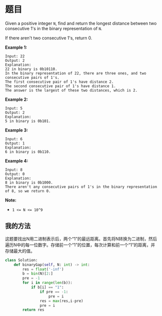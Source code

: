 # 题目

Given a positive integer `N`, find and return the longest distance between two consecutive 1's in the binary representation of `N`.

If there aren't two consecutive 1's, return 0.

 

**Example 1:**

```
Input: 22
Output: 2
Explanation: 
22 in binary is 0b10110.
In the binary representation of 22, there are three ones, and two consecutive pairs of 1's.
The first consecutive pair of 1's have distance 2.
The second consecutive pair of 1's have distance 1.
The answer is the largest of these two distances, which is 2.
```

**Example 2:**

```
Input: 5
Output: 2
Explanation: 
5 in binary is 0b101.
```

**Example 3:**

```
Input: 6
Output: 1
Explanation: 
6 in binary is 0b110.
```

**Example 4:**

```
Input: 8
Output: 0
Explanation: 
8 in binary is 0b1000.
There aren't any consecutive pairs of 1's in the binary representation of 8, so we return 0.
```



**Note:**

- `1 <= N <= 10^9`

## 我的方法

这题要找出N用二进制表示后，两个“1”的最远距离。首先将N转换为二进制，然后遍历N中的每一位数字。存储前一个“1”的位置，每次计算和前一个“1”的距离，并存储最大的值。

```python
class Solution:
    def binaryGap(self, N: int) -> int:
        res = float('-inf')
        b = bin(N)[2:]
        pre = -1
        for i in range(len(b)):
            if b[i] == "1":
                if pre == -1:
                    pre = i
                res = max(res,i-pre)
                pre = i
        return res                
```




